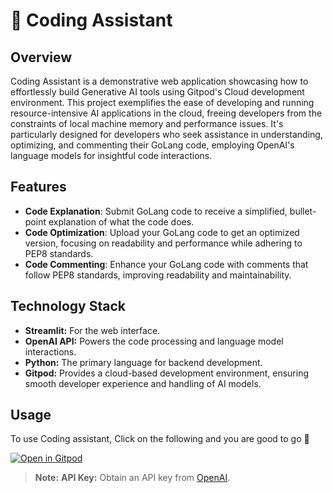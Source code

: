 # 🤖 Coding Assistant

## Overview

Coding Assistant is a demonstrative web application showcasing how to effortlessly build Generative AI tools using Gitpod's Cloud development environment. This project exemplifies the ease of developing and running resource-intensive AI applications in the cloud, freeing developers from the constraints of local machine memory and performance issues. It's particularly designed for developers who seek assistance in understanding, optimizing, and commenting their GoLang code, employing OpenAI's language models for insightful code interactions.

## Features

- **Code Explanation**: Submit GoLang code to receive a simplified, bullet-point explanation of what the code does.
- **Code Optimization**: Upload your GoLang code to get an optimized version, focusing on readability and performance while adhering to PEP8 standards.
- **Code Commenting**: Enhance your GoLang code with comments that follow PEP8 standards, improving readability and maintainability.

## Technology Stack

- **Streamlit:** For the web interface.
- **OpenAI API:** Powers the code processing and language model interactions.
- **Python:** The primary language for backend development.
- **Gitpod:** Provides a cloud-based development environment, ensuring smooth developer experience and handling of AI models.

## Usage

To use Coding assistant, Click on the following and you are good to go 🚀

[![Open in Gitpod](https://www.gitpod.io/svg/open-in-gitpod.svg)](https://gitpod.io/#https://github.com/Siddhant-K-code/CDE-and-Generative-AI)

> **Note:**
> **API Key:** Obtain an API key from [OpenAI](https://platform.openai.com/account/api-keys).
